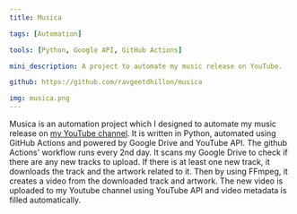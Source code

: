 ```yaml
---
title: Musica

tags: [Automation]

tools: [Python, Google API, GitHub Actions]

mini_description: A project to automate my music release on YouTube.

github: https://github.com/ravgeetdhillon/musica

img: musica.png
---
```


Musica is an automation project which I designed to automate my music release on [my YouTube channel](https://youtube.com/ravdmusic). It is written in Python, automated using GitHub Actions and powered by Google Drive and YouTube API. The github Actions' workflow runs every 2nd day. It scans my Google Drive to check if there are any new tracks to upload. If there is at least one new track, it downloads the track and the artwork related to it. Then by using FFmpeg, it creates a video from the downloaded track and artwork. The new video is uploaded to my Youtube channel using YouTube API and video metadata is filled automatically.
